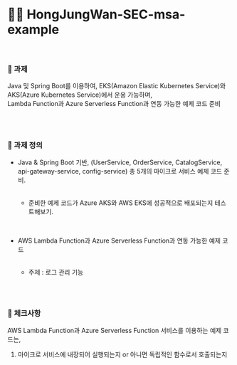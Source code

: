 # 👨‍💻 HongJungWan-SEC-msa-example

<br>

### 📰 과제

Java 및 Spring Boot를 이용하여, EKS(Amazon Elastic Kubernetes Service)와 AKS(Azure Kubernetes Service)에서 운용 가능하며, \
Lambda Function과 Azure Serverless Function과 연동 가능한 예제 코드 준비

<br><br>

### 📰 과제 정의

* Java & Spring Boot 기반, (UserService, OrderService, CatalogService, api-gateway-service, config-service) 총 5개의 마이크로 서비스 예제 코드 준비. <br><br>

  * 준비한 예제 코드가 Azure AKS와 AWS EKS에 성공적으로 배포되는지 테스트해보기.

<br>

* AWS Lambda Function과 Azure Serverless Function과 연동 가능한 예제 코드 <br><br>

  * 주제 : 로그 관리 기능

<br><br>

### 🤔 체크사항

AWS Lambda Function과 Azure Serverless Function 서비스를 이용하는 예제 코드는,

1. 마이크로 서비스에 내장되어 실행되는지 or 아니면 독립적인 함수로서 호출되는지